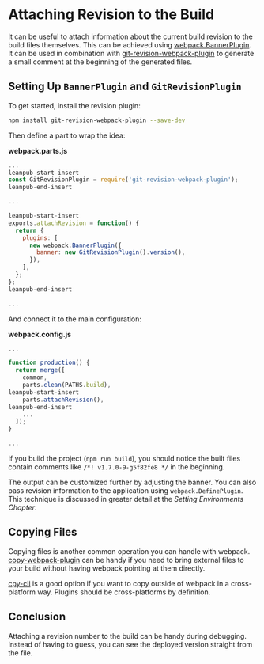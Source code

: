 # Attaching Revision to the Build

It can be useful to attach information about the current build revision to the build files themselves. This can be achieved using [webpack.BannerPlugin](https://webpack.js.org/plugins/banner-plugin/). It can be used in combination with [git-revision-webpack-plugin](https://www.npmjs.com/package/git-revision-webpack-plugin) to generate a small comment at the beginning of the generated files.

## Setting Up `BannerPlugin` and `GitRevisionPlugin`

To get started, install the revision plugin:

```bash
npm install git-revision-webpack-plugin --save-dev
```

Then define a part to wrap the idea:

**webpack.parts.js**

```javascript
...
leanpub-start-insert
const GitRevisionPlugin = require('git-revision-webpack-plugin');
leanpub-end-insert

...

leanpub-start-insert
exports.attachRevision = function() {
  return {
    plugins: [
      new webpack.BannerPlugin({
        banner: new GitRevisionPlugin().version(),
      }),
    ],
  };
};
leanpub-end-insert

...
```

And connect it to the main configuration:

**webpack.config.js**

```javascript
...

function production() {
  return merge([
    common,
    parts.clean(PATHS.build),
leanpub-start-insert
    parts.attachRevision(),
leanpub-end-insert
    ...
  ]);
}

...
```

If you build the project (`npm run build`), you should notice the built files contain comments like `/*! v1.7.0-9-g5f82fe8 */` in the beginning.

The output can be customized further by adjusting the banner. You can also pass revision information to the application using `webpack.DefinePlugin`. This technique is discussed in greater detail at the *Setting Environments Chapter*.

## Copying Files

Copying files is another common operation you can handle with webpack. [copy-webpack-plugin](https://www.npmjs.com/package/copy-webpack-plugin) can be handy if you need to bring external files to your build without having webpack pointing at them directly.

[cpy-cli](https://www.npmjs.com/package/cpy-cli) is a good option if you want to copy outside of webpack in a cross-platform way. Plugins should be cross-platforms by definition.

## Conclusion

Attaching a revision number to the build can be handy during debugging. Instead of having to guess, you can see the deployed version straight from the file.

